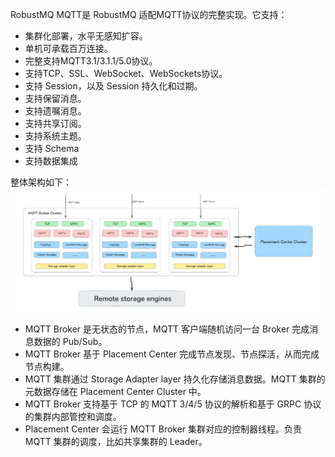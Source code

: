 RobustMQ MQTT是 RobustMQ 适配MQTT协议的完整实现。它支持：
- 集群化部署，水平无感知扩容。
- 单机可承载百万连接。
- 完整支持MQTT3.1/3.1.1/5.0协议。
- 支持TCP、SSL、WebSocket、WebSockets协议。
- 支持 Session，以及 Session 持久化和过期。
- 支持保留消息。
- 支持遗嘱消息。
- 支持共享订阅。
- 支持系统主题。
- 支持 Schema
- 支持数据集成

整体架构如下：
![image](../images/doc-image5.png)
- MQTT Broker 是无状态的节点，MQTT 客户端随机访问一台 Broker 完成消息数据的 Pub/Sub。
- MQTT Broker 基于 Placement Center 完成节点发现、节点探活，从而完成节点构建。
- MQTT 集群通过 Storage Adapter layer 持久化存储消息数据。MQTT 集群的元数据存储在 Placement Center Cluster 中。
- MQTT Broker 支持基于 TCP 的 MQTT 3/4/5 协议的解析和基于 GRPC 协议的集群内部管控和调度。
- Placement Center 会运行 MQTT Broker 集群对应的控制器线程。负责 MQTT 集群的调度，比如共享集群的 Leader。
